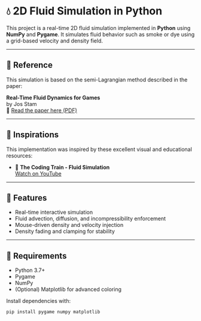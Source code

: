 # 💧 2D Fluid Simulation in Python

This project is a real-time 2D fluid simulation implemented in **Python** using **NumPy** and **Pygame**. It simulates fluid behavior such as smoke or dye using a grid-based velocity and density field.

---

## 📘 Reference

This simulation is based on the semi-Lagrangian method described in the paper:

**Real-Time Fluid Dynamics for Games**  
by Jos Stam  
📄 [Read the paper here (PDF)](https://www.dgp.toronto.edu/public_user/stam/reality/Research/pdf/GDC03.pdf)

---

## 🎥 Inspirations

This implementation was inspired by these excellent visual and educational resources:

- 🌊 **The Coding Train - Fluid Simulation**  
  [Watch on YouTube](https://www.youtube.com/watch?v=alhpH6ECFvQ)

---

## 🧠 Features

- Real-time interactive simulation
- Fluid advection, diffusion, and incompressibility enforcement
- Mouse-driven density and velocity injection
- Density fading and clamping for stability

---

## 🔧 Requirements

- Python 3.7+
- Pygame
- NumPy
- (Optional) Matplotlib for advanced coloring

Install dependencies with:

```bash
pip install pygame numpy matplotlib
